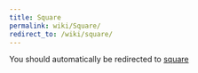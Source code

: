 ```yaml
---
title: Square
permalink: wiki/Square/
redirect_to: /wiki/square/
---
```


You should automatically be redirected to [square](/wiki/square/)
